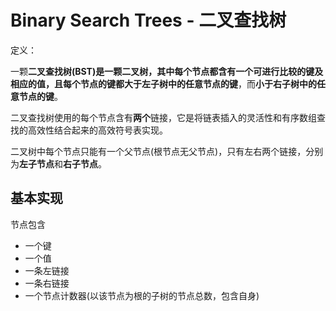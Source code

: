 # Binary Search Trees - 二叉查找树

定义：

一颗**二叉查找树(BST)**是一颗二叉树，其中每个节点都含有一个可进行比较的键及相应的值，且每个节点的键都**大于左子树中的任意节点的键**，而**小于右子树中的任意节点的键**。

二叉查找树使用的每个节点含有**两个**链接，它是将链表插入的灵活性和有序数组查找的高效性结合起来的高效符号表实现。

二叉树中每个节点只能有一个父节点(根节点无父节点)，只有左右两个链接，分别为**左子节点**和**右子节点**。

## 基本实现

节点包含

- 一个键
- 一个值
- 一条左链接
- 一条右链接
- 一个节点计数器(以该节点为根的子树的节点总数，包含自身)
